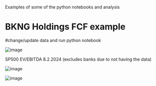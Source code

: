 Examples of some of the python notebooks and analysis

# BKNG Holdings FCF example

#change/update data and run python notebook

![image](https://github.com/jtb21091/stocks/assets/60986161/a5220352-ec38-4ade-8cbf-c0d671409ea2)

SP500 EV/EBITDA 8.2.2024 (excludes banks due to not having the data)

![image](https://github.com/user-attachments/assets/8d1b3d08-3a82-4828-8abd-107dad08ff54)

![image](https://github.com/user-attachments/assets/4d52ef07-ef84-4e2d-8797-832f5a12a11b)
